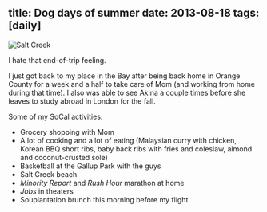 title: Dog days of summer
date: 2013-08-18
tags: [daily]
---

![Salt Creek](https://dl.dropbox.com/u/4291520/scriptogram/salt-creek-2.jpg)

I hate that end-of-trip feeling. 

I just got back to my place in the Bay after being back home in Orange County for a week and a half to take care of Mom (and working from home during that time). I also was able to see Akina a couple times before she leaves to study abroad in London for the fall.

Some of my SoCal activities:

- Grocery shopping with Mom
- A lot of cooking and a lot of eating (Malaysian curry with chicken, Korean BBQ short ribs, baby back ribs with fries and coleslaw, almond and coconut-crusted sole)
- Basketball at the Gallup Park with the guys
- Salt Creek beach
- *Minority Report* and *Rush Hour* marathon at home
- *Jobs* in theaters
- Souplantation brunch this morning before my flight